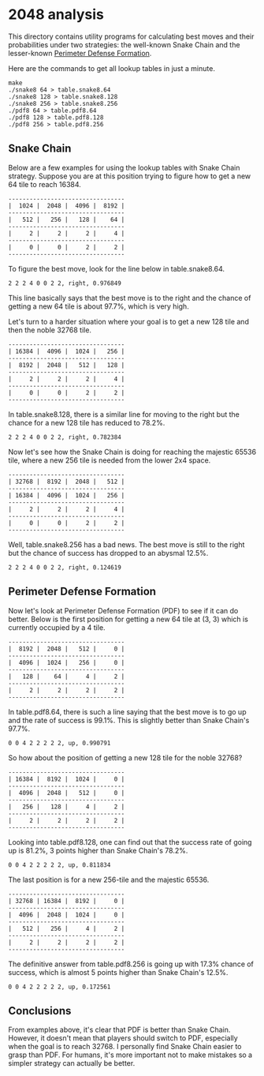 # 2048 analysis

This directory contains utility programs for calculating best moves and their
probabilities under two strategies: the well-known Snake Chain and the lesser-known
[Perimeter Defense Formation](https://2048masters.com/lessons/pdf/training-1/index.html).

Here are the commands to get all lookup tables in just a minute.
```
make
./snake8 64 > table.snake8.64
./snake8 128 > table.snake8.128
./snake8 256 > table.snake8.256
./pdf8 64 > table.pdf8.64
./pdf8 128 > table.pdf8.128
./pdf8 256 > table.pdf8.256
```

## Snake Chain

Below are a few examples for using the lookup tables with Snake Chain strategy.
Suppose you are at this position trying to figure how to get a new 64 tile to
reach 16384.
```
---------------------------------
|  1024 |  2048 |  4096 |  8192 |
---------------------------------
|   512 |   256 |   128 |    64 |
---------------------------------
|     2 |     2 |     2 |     4 |
---------------------------------
|     0 |     0 |     2 |     2 |
---------------------------------
```
To figure the best move, look for the line below in table.snake8.64.
```
2 2 2 4 0 0 2 2, right, 0.976849
```
This line basically says that the best move is to the right and the chance of
getting a new 64 tile is about 97.7%, which is very high.

Let's turn to a harder situation where your goal is to get a new 128 tile
and then the noble 32768 tile.
```
---------------------------------
| 16384 |  4096 |  1024 |   256 |
---------------------------------
|  8192 |  2048 |   512 |   128 |
---------------------------------
|     2 |     2 |     2 |     4 |
---------------------------------
|     0 |     0 |     2 |     2 |
---------------------------------
```
In table.snake8.128, there is a similar line for moving to the right but the
chance for a new 128 tile has reduced to 78.2%.
```
2 2 2 4 0 0 2 2, right, 0.782384
```

Now let's see how the Snake Chain is doing for reaching the majestic 65536 tile,
where a new 256 tile is needed from the lower 2x4 space.
```
---------------------------------
| 32768 |  8192 |  2048 |   512 |
---------------------------------
| 16384 |  4096 |  1024 |   256 |
---------------------------------
|     2 |     2 |     2 |     4 |
---------------------------------
|     0 |     0 |     2 |     2 |
---------------------------------
```
Well, table.snake8.256 has a bad news. The best move is still to the right but the
chance of success has dropped to an abysmal 12.5%.
```
2 2 2 4 0 0 2 2, right, 0.124619
```

## Perimeter Defense Formation

Now let's look at Perimeter Defense Formation (PDF) to see if it can do better.
Below is the first position for getting a new 64 tile at (3, 3) which is
currently occupied by a 4 tile.
```
---------------------------------
|  8192 |  2048 |   512 |     0 |
---------------------------------
|  4096 |  1024 |   256 |     0 |
---------------------------------
|   128 |    64 |     4 |     2 |
---------------------------------
|     2 |     2 |     2 |     2 |
---------------------------------
```
In table.pdf8.64, there is such a line saying that the best move is to go up
and the rate of success is 99.1%. This is slightly better than Snake Chain's
97.7%.
```
0 0 4 2 2 2 2 2, up, 0.990791
```

So how about the position of getting a new 128 tile for the noble 32768?
```
---------------------------------
| 16384 |  8192 |  1024 |     0 |
---------------------------------
|  4096 |  2048 |   512 |     0 |
---------------------------------
|   256 |   128 |     4 |     2 |
---------------------------------
|     2 |     2 |     2 |     2 |
---------------------------------
```
Looking into table.pdf8.128, one can find out that the success rate of going up
is 81.2%, 3 points higher than Snake Chain's 78.2%.
```
0 0 4 2 2 2 2 2, up, 0.811834
```

The last position is for a new 256-tile and the majestic 65536.
```
---------------------------------
| 32768 | 16384 |  8192 |     0 |
---------------------------------
|  4096 |  2048 |  1024 |     0 |
---------------------------------
|   512 |   256 |     4 |     2 |
---------------------------------
|     2 |     2 |     2 |     2 |
---------------------------------
```
The definitive answer from table.pdf8.256 is going up with 17.3% chance of
success, which is almost 5 points higher than Snake Chain's 12.5%.
```
0 0 4 2 2 2 2 2, up, 0.172561
```

## Conclusions

From examples above, it's clear that PDF is better than Snake Chain. However,
it doesn't mean that players should switch to PDF, especially when the goal
is to reach 32768. I personally find Snake Chain easier to grasp than PDF.
For humans, it's more important not to make mistakes so a simpler strategy
can actually be better.
